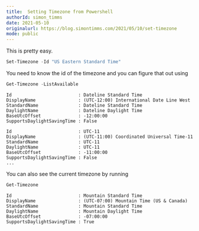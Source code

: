 ```yaml
---
title:  Setting Timezone from Powershell
authorId: simon_timms
date: 2021-05-10
originalurl: https://blog.simontimms.com/2021/05/10/set-timezone
mode: public
---
```




This is pretty easy. 

```powershell
Set-Timezone -Id "US Eastern Standard Time"
```

You need to know the id of the timezone and you can figure that out using 

```powershell
Get-Timezone -ListAvailable
```

```
Id                         : Dateline Standard Time
DisplayName                : (UTC-12:00) International Date Line West
StandardName               : Dateline Standard Time
DaylightName               : Dateline Daylight Time
BaseUtcOffset              : -12:00:00
SupportsDaylightSavingTime : False

Id                         : UTC-11
DisplayName                : (UTC-11:00) Coordinated Universal Time-11
StandardName               : UTC-11
DaylightName               : UTC-11
BaseUtcOffset              : -11:00:00
SupportsDaylightSavingTime : False
...
```

You can also see the current timezone by running 

```powershell
Get-Timezone
```

```
Id                         : Mountain Standard Time
DisplayName                : (UTC-07:00) Mountain Time (US & Canada)
StandardName               : Mountain Standard Time
DaylightName               : Mountain Daylight Time
BaseUtcOffset              : -07:00:00
SupportsDaylightSavingTime : True
```